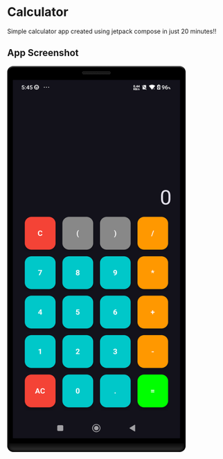 # Calculator
   Simple calculator app created using jetpack compose in just 20 minutes!!

## App Screenshot
<img src="/screenshots/Screenshot_Calculator.png" width="412" height="892"/>
